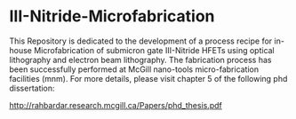 # III-Nitride-Microfabrication

This Repository is dedicated to the development of a process recipe for in-house Microfabrication of submicron gate III-Nitride HFETs using optical lithography and electron beam lithography. The fabrication process has been successfully performed at McGill nano-tools micro-fabrication facilities (mnm). For more details, please visit chapter 5 of the following phd dissertation:

http://rahbardar.research.mcgill.ca/Papers/phd_thesis.pdf

